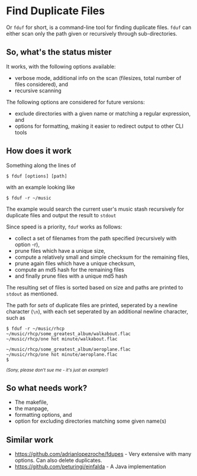 Find Duplicate Files
====================
Or `fduf` for short, is a command-line tool for finding duplicate files.
`fduf` can either scan only the path given or recursively through
sub-directories.

So, what's the status mister
---------------------------
It works, with the following options available:

- verbose mode, additional info on the scan (filesizes, total number of files
  considered), and
- recursive scanning

The following options are considered for future versions:
- exclude directories with a given name or matching a regular expression, and
- options for formatting, making it easier to redirect output to other CLI
  tools

How does it work
---------------------------
Something along the lines of

    $ fduf [options] [path]

with an example looking like

    $ fduf -r ~/music

The example would search the current user's music stash recursively for duplicate files and output
the result to `stdout`

Since speed is a priority, `fduf` works as follows:

- collect a set of filenames from the path specified (recursively with option -r),
- prune files which have a unique size,
- compute a relatively small and simple checksum for the remaining files,
- prune again files which have a unique checksum,
- compute an md5 hash for the remaining files
- and finally prune files with a unique md5 hash

The resulting set of files is sorted based on size and paths are printed to
`stdout` as mentioned.

The path for _sets_ of duplicate files are printed, seperated by a newline character (`\n`), with each set seperated by an additional newline character, such as

    $ fduf -r ~/music/rhcp
    ~/music/rhcp/some_greatest_album/walkabout.flac
    ~/music/rhcp/one hot minute/walkabout.flac
      
    ~/music/rhcp/some_greatest_album/aeroplane.flac
    ~/music/rhcp/one hot minute/aeroplane.flac
    $
  
<sub>_(Sony, please don't sue me - it's just an example!)_</sub>

So what needs work?
---------------------------
- The makefile,
- the manpage,
- formatting options, and
- option for excluding directories matching some given name(s)

Similar work
---------------------------
- https://github.com/adrianlopezroche/fdupes - Very extensive with many options. Can also delete duplicates.
- https://github.com/peturingi/einfalda - A Java implementation
